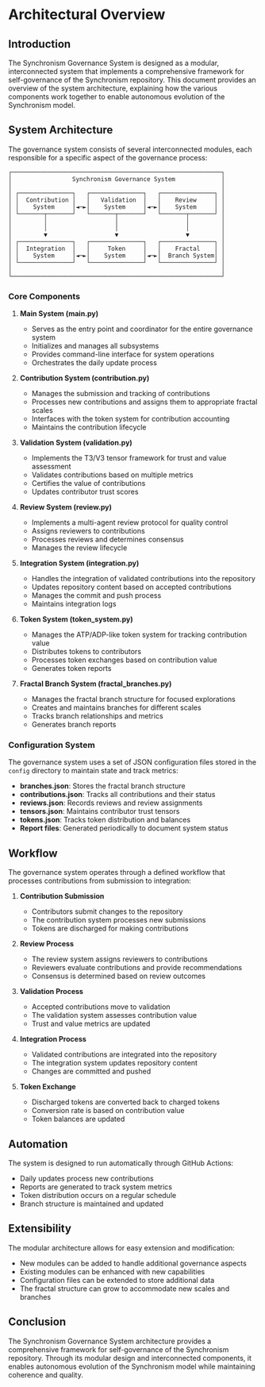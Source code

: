 # Architectural Overview

## Introduction

The Synchronism Governance System is designed as a modular, interconnected system that implements a comprehensive framework for self-governance of the Synchronism repository. This document provides an overview of the system architecture, explaining how the various components work together to enable autonomous evolution of the Synchronism model.

## System Architecture

The governance system consists of several interconnected modules, each responsible for a specific aspect of the governance process:

```ascii
┌───────────────────────────────────────────────────────────┐
│                 Synchronism Governance System             │
│                                                           │
│ ┌───────────────┐   ┌───────────────┐   ┌───────────────┐ │
│ │  Contribution │   │   Validation  │   │    Review     │ │
│ │    System     │◄─►│    System     │◄─►│    System     │ │
│ └───────┬───────┘   └───────┬───────┘   └───────┬───────┘ │
│         │                   │                   │         │
│         │                   │                   │         │
│         ▼                   ▼                   ▼         │
│ ┌───────────────┐   ┌───────────────┐   ┌───────────────┐ │
│ │  Integration  │   │     Token     │   │    Fractal    │ │
│ │    System     │◄─►│    System     │◄─►│  Branch System│ │
│ └───────────────┘   └───────────────┘   └───────────────┘ │
│                                                           │
└───────────────────────────────────────────────────────────┘
```

### Core Components

1. **Main System (main.py)**
   - Serves as the entry point and coordinator for the entire governance system
   - Initializes and manages all subsystems
   - Provides command-line interface for system operations
   - Orchestrates the daily update process

2. **Contribution System (contribution.py)**
   - Manages the submission and tracking of contributions
   - Processes new contributions and assigns them to appropriate fractal scales
   - Interfaces with the token system for contribution accounting
   - Maintains the contribution lifecycle

3. **Validation System (validation.py)**
   - Implements the T3/V3 tensor framework for trust and value assessment
   - Validates contributions based on multiple metrics
   - Certifies the value of contributions
   - Updates contributor trust scores

4. **Review System (review.py)**
   - Implements a multi-agent review protocol for quality control
   - Assigns reviewers to contributions
   - Processes reviews and determines consensus
   - Manages the review lifecycle

5. **Integration System (integration.py)**
   - Handles the integration of validated contributions into the repository
   - Updates repository content based on accepted contributions
   - Manages the commit and push process
   - Maintains integration logs

6. **Token System (token_system.py)**
   - Manages the ATP/ADP-like token system for tracking contribution value
   - Distributes tokens to contributors
   - Processes token exchanges based on contribution value
   - Generates token reports

7. **Fractal Branch System (fractal_branches.py)**
   - Manages the fractal branch structure for focused explorations
   - Creates and maintains branches for different scales
   - Tracks branch relationships and metrics
   - Generates branch reports

### Configuration System

The governance system uses a set of JSON configuration files stored in the `config` directory to maintain state and track metrics:

- **branches.json**: Stores the fractal branch structure
- **contributions.json**: Tracks all contributions and their status
- **reviews.json**: Records reviews and review assignments
- **tensors.json**: Maintains contributor trust tensors
- **tokens.json**: Tracks token distribution and balances
- **Report files**: Generated periodically to document system status

## Workflow

The governance system operates through a defined workflow that processes contributions from submission to integration:

1. **Contribution Submission**
   - Contributors submit changes to the repository
   - The contribution system processes new submissions
   - Tokens are discharged for making contributions

2. **Review Process**
   - The review system assigns reviewers to contributions
   - Reviewers evaluate contributions and provide recommendations
   - Consensus is determined based on review outcomes

3. **Validation Process**
   - Accepted contributions move to validation
   - The validation system assesses contribution value
   - Trust and value metrics are updated

4. **Integration Process**
   - Validated contributions are integrated into the repository
   - The integration system updates repository content
   - Changes are committed and pushed

5. **Token Exchange**
   - Discharged tokens are converted back to charged tokens
   - Conversion rate is based on contribution value
   - Token balances are updated

## Automation

The system is designed to run automatically through GitHub Actions:

- Daily updates process new contributions
- Reports are generated to track system metrics
- Token distribution occurs on a regular schedule
- Branch structure is maintained and updated

## Extensibility

The modular architecture allows for easy extension and modification:

- New modules can be added to handle additional governance aspects
- Existing modules can be enhanced with new capabilities
- Configuration files can be extended to store additional data
- The fractal structure can grow to accommodate new scales and branches

## Conclusion

The Synchronism Governance System architecture provides a comprehensive framework for self-governance of the Synchronism repository. Through its modular design and interconnected components, it enables autonomous evolution of the Synchronism model while maintaining coherence and quality.
